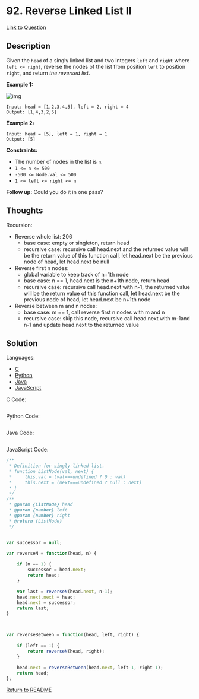 # 92. Reverse Linked List II

[Link to Question](https://leetcode.com/problems/reverse-linked-list-ii/)



## Description

Given the `head` of a singly linked list and two integers `left` and `right` where `left <= right`, reverse the nodes of the list from position `left` to position `right`, and return *the reversed list*.

 

**Example 1:**

![img](https://assets.leetcode.com/uploads/2021/02/19/rev2ex2.jpg)

```
Input: head = [1,2,3,4,5], left = 2, right = 4
Output: [1,4,3,2,5]
```

**Example 2:**

```
Input: head = [5], left = 1, right = 1
Output: [5]
```

 

**Constraints:**

- The number of nodes in the list is `n`.
- `1 <= n <= 500`
- `-500 <= Node.val <= 500`
- `1 <= left <= right <= n`

 

**Follow up:** Could you do it in one pass?



## Thoughts

Recursion:

- Reverse whole list: 206
  - base case: empty or singleton, return head
  - recursive case: recursive call head.next and the returned value will be the return value of this function call, let head.next be the previous node of head, let head.next be null
- Reverse first n nodes:
  - global variable to keep track of n+1th node
  - base case: n == 1, head.next is the n+1th node, return head
  - recursive case: recursive call head.next with n-1, the returned value will be the return value of this function call, let head.next be the previous node of head, let head.next be n+1th node
- Reverse between m and n nodes:
  - base case: m == 1, call reverse first n nodes with m and n
  - recursive case: skip this node, recursive call head.next with m-1and n-1 and update head.next to the returned value





## Solution

Languages:

- [C](#C)
- [Python](#python)
- [Java](#java)
- [JavaScript](#JavaScript)

<div id="C"></div>C Code:

```C

```

<div id="python"></div>Python Code:

```python

```

<div id="java"></div>Java Code:

```java

```

<div id="javascript"></div>JavaScript Code:

```javascript
/**
 * Definition for singly-linked list.
 * function ListNode(val, next) {
 *     this.val = (val===undefined ? 0 : val)
 *     this.next = (next===undefined ? null : next)
 * }
 */
/**
 * @param {ListNode} head
 * @param {number} left
 * @param {number} right
 * @return {ListNode}
 */


var successor = null;

var reverseN = function(head, n) {
    
    if (n == 1) {
        successor = head.next;
        return head;
    }

    var last = reverseN(head.next, n-1);
    head.next.next = head;
    head.next = successor;
    return last;
}



var reverseBetween = function(head, left, right) {
    
    if (left == 1) {
        return reverseN(head, right);
    }

    head.next = reverseBetween(head.next, left-1, right-1);
    return head;
};
```

[Return to README](./../README.md)


